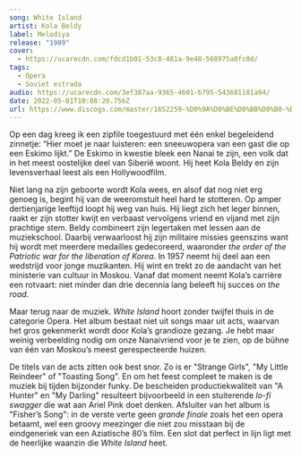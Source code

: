 ```yaml
---
song: White Island
artist: Kola Beldy
label: Melodiya
release: "1989"
cover:
  - https://ucarecdn.com/fdcd1b01-53c8-481a-9e48-568975a0fc0d/
tags:
  - Opera
  - Soviet estrada
audio: https://ucarecdn.com/3ef387aa-9365-4601-b795-543681181a94/
date: 2022-05-01T10:08:20.756Z
url: https://www.discogs.com/master/1652259-%D0%9A%D0%BE%D0%BB%D0%B0-%D0%91%D0%B5%D0%BB%D1%8C%D0%B4%D1%8B-Kola-Beldy-%D0%91%D0%B5%D0%BB%D1%8B%D0%B9-%D0%9E%D1%81%D1%82%D1%80%D0%BE%D0%B2-White-Island
---
```

Op een dag kreeg ik een zipfile toegestuurd met één enkel begeleidend zinnetje: “Hier moet je naar luisteren: een sneeuwopera van een gast die op een Eskimo lijkt.” De Eskimo in kwestie bleek een Nanai te zijn, een volk dat in het meest oostelijke deel van Siberië woont. Hij heet Kola Beldy en zijn levensverhaal leest als een Hollywoodfilm. 

Niet lang na zijn geboorte wordt Kola wees, en alsof dat nog niet erg genoeg is, begint hij van de weeromstuit heel hard te stotteren. Op amper dertienjarige leeftijd loopt hij weg van huis. Hij liegt zich het leger binnen, raakt er zijn stotter kwijt en verbaast vervolgens vriend en vijand met zijn prachtige stem. Beldy combineert zijn legertaken met lessen aan de muziekschool. Daarbij verwaarloost hij zijn militaire missies geenszins want hij wordt met meerdere medailles gedecoreerd, waaronder *the order of the Patriotic war for the liberation of Korea*. In 1957 neemt hij deel aan een wedstrijd voor jonge muzikanten. Hij wint en trekt zo de aandacht van het ministerie van cultuur in Moskou. Vanaf dat moment neemt Kola’s carrière een rotvaart: niet minder dan drie decennia lang beleeft hij succes *on the road*. 

Maar terug naar de muziek. *White Island* hoort zonder twijfel thuis in de categorie Opera. Het album bestaat niet uit songs maar uit acts, waarvan het gros gekenmerkt wordt door Kola’s grandioze gezang. Je hebt maar weinig verbeelding nodig om onze Nanaivriend voor je te zien, op de bühne van één van Moskou’s meest gerespecteerde huizen. 

De titels van de acts zitten ook best snor. Zo is er "Strange Girls", "My Little Reindeer" of "Toasting Song". En om het feest compleet te maken is de muziek bij tijden bijzonder funky. De bescheiden productiekwaliteit van "A Hunter" en "My Darling" resulteert bijvoorbeeld in een stuiterende *lo-fi swagger* die wat aan Ariel Pink doet denken.  Afsluiter van het album is "Fisher’s Song": in de verste verte geen *grande finale* zoals het een opera betaamt, wel een groovy meezinger die niet zou misstaan bij de eindgeneriek van een Aziatische 80’s film. Een slot dat perfect in lijn ligt met de heerlijke waanzin die *White Island* heet.
